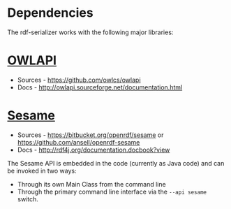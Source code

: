 # Dependencies

The rdf-serializer works with the following major libraries:

# [OWLAPI](https://github.com/owlcs/owlapi)

- Sources - https://github.com/owlcs/owlapi
- Docs - http://owlapi.sourceforge.net/documentation.html

# [Sesame](https://bitbucket.org/openrdf/sesame)

- Sources - https://bitbucket.org/openrdf/sesame or https://github.com/ansell/openrdf-sesame
- Docs - http://rdf4j.org/documentation.docbook?view

The Sesame API is embedded in the code (currently as Java code) and can be invoked in two ways:

- Through its own Main Class from the command line
- Through the primary command line interface via the `--api sesame` switch.
